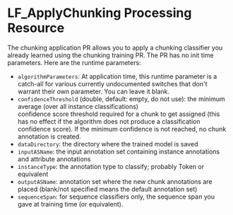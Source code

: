 # LF_ApplyChunking Processing Resource

The chunking application PR allows you to apply a chunking classifier you already learned using the chunking training PR. The PR has no init time parameters. Here are the runtime parameters:

* `algorithmParameters`:  At application time, this runtime parameter is a catch-all for various currently undocumented switches that don't warrant their own parameter. You can leave it blank.
* `confidenceThreshold` (double, default: empty, do not use): the minimum average (over all instance classifications)   
  confidence score threshold required for a chunk to get assigned (this has no effect if the algorithm does not produce a classification confidence
    score). If the minimum confidence is not reached, no chunk annotation is created.
* `dataDirectory`: the directory where the trained model is saved
* `inputASName`:  the input annotation set containing instance annotations and attribute annotations
* `instanceType`:  the annotation type to classify; probably Token or equivalent
* `outputASName`:  annotation set where the new chunk annotations are placed (blank/not specified means the default annotation set)
* `sequenceSpan`: for sequence classifiers only, the sequence span you gave at training time (or equivalent).
